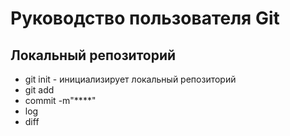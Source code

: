 # Руководство пользователя Git
## Локальный репозиторий
* git init - инициализирует локальный репозиторий
* git add
* commit -m"****"
* log
* diff
